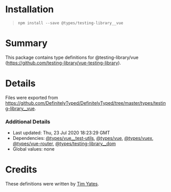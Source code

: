 # Installation
> `npm install --save @types/testing-library__vue`

# Summary
This package contains type definitions for @testing-library/vue (https://github.com/testing-library/vue-testing-library).

# Details
Files were exported from https://github.com/DefinitelyTyped/DefinitelyTyped/tree/master/types/testing-library__vue.

### Additional Details
 * Last updated: Thu, 23 Jul 2020 18:23:29 GMT
 * Dependencies: [@types/vue__test-utils](https://npmjs.com/package/@types/vue__test-utils), [@types/vue](https://npmjs.com/package/@types/vue), [@types/vuex](https://npmjs.com/package/@types/vuex), [@types/vue-router](https://npmjs.com/package/@types/vue-router), [@types/testing-library__dom](https://npmjs.com/package/@types/testing-library__dom)
 * Global values: none

# Credits
These definitions were written by [Tim Yates](https://github.com/cimbul).
